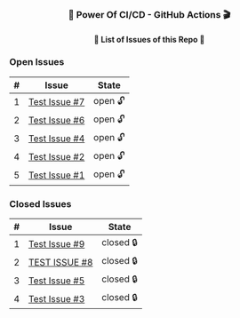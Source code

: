 
<h3 align="center">💪 Power Of CI/CD - GitHub Actions 🎬</h3>
<h4 align="center">📃 List of Issues of this Repo 🫢</h4>

### Open Issues

| # | Issue | State |
|---|-------|-------|
| 1 | [Test Issue #7](https://github.com/prathmeshbankar03/issue-tracker/issues/7) | open 🔓 |
| 2 | [Test Issue #6](https://github.com/prathmeshbankar03/issue-tracker/issues/6) | open 🔓 |
| 3 | [Test Issue #4](https://github.com/prathmeshbankar03/issue-tracker/issues/4) | open 🔓 |
| 4 | [Test Issue #2](https://github.com/prathmeshbankar03/issue-tracker/issues/2) | open 🔓 |
| 5 | [Test Issue #1](https://github.com/prathmeshbankar03/issue-tracker/issues/1) | open 🔓 |

### Closed Issues

| # | Issue | State |
|---|-------|-------|
| 1 | [Test Issue #9](https://github.com/prathmeshbankar03/issue-tracker/issues/9) | closed 🔒 |
| 2 | [TEST ISSUE #8](https://github.com/prathmeshbankar03/issue-tracker/issues/8) | closed 🔒 |
| 3 | [Test Issue #5](https://github.com/prathmeshbankar03/issue-tracker/issues/5) | closed 🔒 |
| 4 | [Test Issue #3](https://github.com/prathmeshbankar03/issue-tracker/issues/3) | closed 🔒 |
